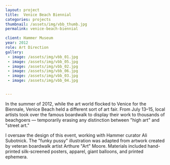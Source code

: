 ```yaml
---
layout: project
title:  Venice Beach Biennial
categories: projects
thumbnail: /assets/img/vbb_thumb.jpg
permalink: venice-beach-biennial

client: Hammer Museum
year: 2012
role: Art Direction
gallery:
 - image: /assets/img/vbb_01.jpg
 - image: /assets/img/vbb_05.jpg
 - image: /assets/img/vbb_02.jpg
 - image: /assets/img/vbb_06.jpg
 - image: /assets/img/vbb_03.jpg
 - image: /assets/img/vbb_04.jpg


---
```


In the summer of 2012, while the art world flocked to Venice for the Biennale, Venice Beach held a different sort of art fair. From July 13&ndash;15, local artists took over the famous boardwalk to display their work to thousands of beachgoers &mdash; temporarily erasing any distinction between &quot;high art&quot; and &quot;street art.&quot;

I oversaw the design of this event, working with Hammer curator Ali Subotnick. The &quot;funky pussy&quot; illustration was adapted from artwork created by veteran boardwalk artist Arthure &quot;Art&quot; Moore. Materials included hand-printed silk-screened posters, apparel, giant balloons, and printed ephemera.